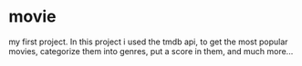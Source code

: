 # movie
my first project. In this project i used the tmdb api, to get the most popular movies, categorize them into genres, put a score in them, and much more...
